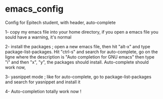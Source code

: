 # emacs_config
Config for Epitech student, with header, auto-complete

1- copy my emacs file into your home directory, if you open a emacs file you sould have a warning, it's normal

2- install the packages ; open a new emacs file, then hit "alt-x" and type package-list-packages. Hit "ctrl-s" and search for 
   auto-complete, go on the ligne where the description is "Auto completion for GNU emacs" then type "i" and then "x", "y", 
   the packages should install. Auto-complete should work now,

3- yasnippet mode ; like for auto-complete, go to package-list-packages and search for yasnippet and install it

4- Auto-completion totally work now !
